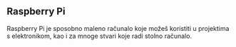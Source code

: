 ## Raspberry Pi

Raspberry Pi je sposobno maleno računalo koje možeš koristiti u projektima s elektronikom, kao i za mnoge stvari koje radi stolno računalo.